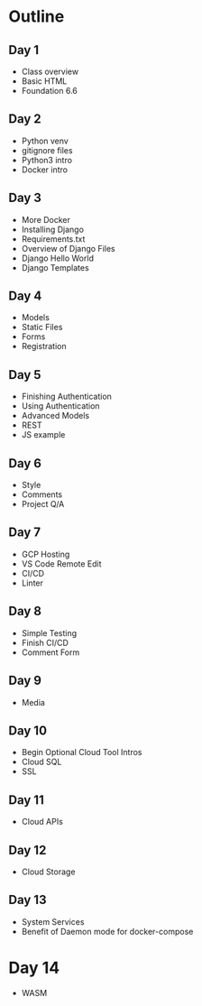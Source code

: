 # Outline

## Day 1

* Class overview
* Basic HTML
* Foundation 6.6

## Day 2

* Python venv
* gitignore files
* Python3 intro
* Docker intro

## Day 3

* More Docker
* Installing Django
* Requirements.txt
* Overview of Django Files
* Django Hello World
* Django Templates

## Day 4

* Models
* Static Files
* Forms 
* Registration

## Day 5

* Finishing Authentication
* Using Authentication
* Advanced Models
* REST
* JS example

## Day 6

* Style
* Comments
* Project Q/A

## Day 7

* GCP Hosting
* VS Code Remote Edit
* CI/CD
* Linter

## Day 8

* Simple Testing
* Finish CI/CD
* Comment Form

## Day 9

* Media

## Day 10

* Begin Optional Cloud Tool Intros
* Cloud SQL
* SSL

## Day 11

* Cloud APIs

## Day 12

* Cloud Storage

## Day 13

* System Services
* Benefit of Daemon mode for docker-compose

# Day 14

* WASM

